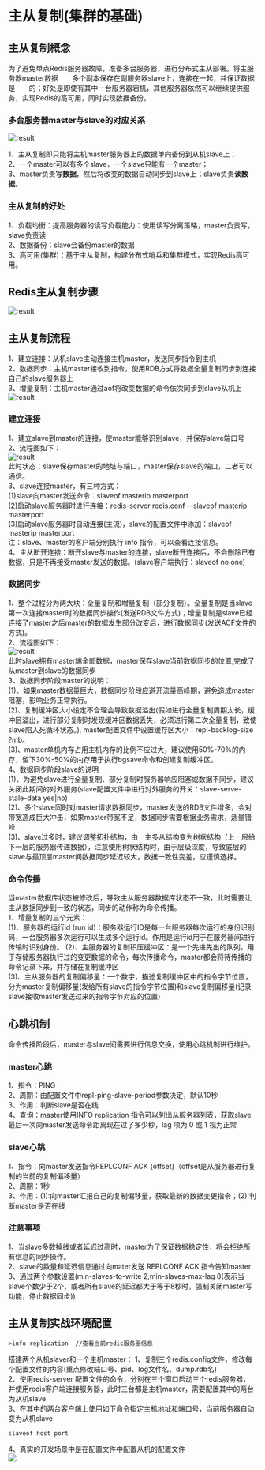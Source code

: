 # 主从复制(集群的基础)  
## 主从复制概念  
为了避免单点Redis服务器故障，准备多台服务器，进行分布式主从部署。将主服务器master数据<font color='white'>复制</font>多个副本保存在副服务器slave上，连接在一起，并保证数据是<font color='white'>同步</font>的；好处是即使有其中一台服务器宕机，其他服务器依然可以继续提供服务，实现Redis的高可用，同时实现数据备份。  
### 多台服务器master与slave的对应关系  
![result](https://static01.imgkr.com/temp/971d021c0372422085b2951070457d35.png)  

1、主从复制即只能将主机master服务器上的数据单向备份到从机slave上；  
2、一个master可以有多个slave，一个slave只能有一个master；  
3、master负责**写数据**，然后将改变的数据自动同步到slave上；slave负责**读数据**。  
### 主从复制的好处  
1、负载均衡：提高服务器的读写负载能力：使用读写分离策略，master负责写，slave负责读   
2、数据备份：slave会备份master的数据  
3、高可用(集群)：基于主从复制，构建分布式哨兵和集群模式，实现Redis高可用。  
## Redis主从复制步骤  
![result](https://static01.imgkr.com/temp/0dca3657cbcc4ba8a41d0e639784069b.png)   

## 主从复制流程   
1、建立连接：从机slave主动连接主机master，发送同步指令到主机   
2、数据同步：主机master接收到指令，使用RDB方式将数据全量复制同步到连接自己的slave服务器上   
3、增量复制：主机master通过aof将改变数据的命令依次同步到slave从机上   
![result](https://static01.imgkr.com/temp/7d1555593ab24a7880a5a988d19994ff.png)  

### 建立连接  
1、建立slave到master的连接，使master能够识别slave，并保存slave端口号   
2、流程图如下：  
![result](https://static01.imgkr.com/temp/e11d314bad2948f1873845176aef8a19.png)    
此时状态：slave保存master的地址与端口，master保存slave的端口，二者可以通信。  
3、slave连接master，有三种方式：  
(1)slave向master发送命令：slaveof masterip masterport   
(2)启动slave服务器时进行连接：redis-server redis.conf --slaveof masterip masterport  
(3)启动slave服务器时自动连接(主流)，slave的配置文件中添加：slaveof masterip masterport  
注：slave、master的客户端分别执行 info 指令，可以查看连接信息。  
4、主从断开连接：断开slave与master的连接，slave断开连接后，不会删除已有数据，只是不再接受master发送的数据。(slave客户端执行：slaveof no one)   
### 数据同步  
1、整个过程分为两大块：全量复制和增量复制（部分复制）。全量复制是当slave第一次连接master时的数据同步操作(发送RDB文件方式)；增量复制是slave已经连接了master之后master的数据发生部分改变后，进行数据同步(发送AOF文件的方式)。  
2、流程图如下：  
![result](https://static01.imgkr.com/temp/aeec13b1939949818fdba589f3a384a8.png)    
此时slave拥有master端全部数据，master保存slave当前数据同步的位置,完成了从master到slave的数据同步  
3、数据同步阶段master的说明：  
(1)、如果master数据量巨大，数据同步阶段应避开流量高峰期，避免造成master阻塞，影响业务正常执行。  
(2)、复制缓冲区大小设定不合理会导致数据溢出(假如进行全量复制周期太长，缓冲区溢出，进行部分复制时发现缓冲区数据丢失，必须进行第二次全量复制，致使slave陷入死循环状态。), master配置文件中设置缓存区大小：repl-backlog-size ?mb。  
(3)、master单机内存占用主机内存的比例不应过大，建议使用50%-70%的内存，留下30%-50%的内存用于执行bgsave命令和创建复制缓冲区。  
4、数据同步阶段slave的说明  
(1)、为避免slave进行全量复制、部分复制时服务器响应阻塞或数据不同步，建议关闭此期间的对外服务(slave配置文件中进行对外服务的开关：slave-serve-stale-data yes|no)  
(2)、多个slave同时对master请求数据同步，master发送的RDB文件增多，会对带宽造成巨大冲击，如果master带宽不足，数据同步需要根据业务需求，适量错峰  
(3)、slave过多时，建议调整拓扑结构，由一主多从结构变为树状结构（上一层给下一层的服务器传递数据），注意使用树状结构时，由于层级深度，导致底层的slave与最顶层master间数据同步延迟较大，数据一致性变差，应谨慎选择。  
### 命令传播  
当master数据库状态被修改后，导致主从服务器数据库状态不一致，此时需要让主从数据同步到一致的状态，同步的动作称为命令传播。  
1、增量复制的三个元素：  
(1)、服务器的运行id (run id)：服务器运行ID是每一台服务器每次运行的身份识别码，一台服务器多次运行可以生成多个运行id。作用是运行id用于在服务器间进行传输时识别身份。 
(2)、主服务器的复制积压缓冲区：是一个先进先出的队列，用于存储服务器执行过的变更数据的命令，每次传播命令，master都会将待传播的命令记录下来，并存储在复制缓冲区  
(3)、主从服务器的复制偏移量：一个数字，描述复制缓冲区中的指令字节位置，分为master复制偏移量(发给所有slave的指令字节位置)和slave复制偏移量(记录slave接收master发送过来的指令字节对应的位置)    
## 心跳机制   
命令传播阶段后，master与slave间需要进行信息交换，使用心跳机制进行维护。   
### master心跳  
1、指令：PING  
2、周期：由配置文件中repl-ping-slave-period参数决定，默认10秒   
3、作用：判断slave是否在线  
4、查询：master使用INFO replication 指令可以列出从服务器列表，获取slave最后一次向master发送命令距离现在过了多少秒，lag 项为 0 或 1 视为正常   
### slave心跳  
1、指令：向master发送指令REPLCONF ACK {offset}（offset是从服务器进行复制的当前的复制偏移量）  
2、周期：1秒  
3、作用：(1):向master汇报自己的复制偏移量，获取最新的数据变更指令；(2):判断master是否在线  
### 注意事项  
1、当slave多数掉线或者延迟过高时，master为了保证数据稳定性，将会拒绝所有信息的同步操作。  
2、slave的数量和延迟信息通过向mater发送 REPLCONF ACK 指令告知master    
3、通过两个参数设置(min-slaves-to-write 2;min-slaves-max-lag 8(表示当slave个数少于2个，或者所有slave的延迟都大于等于8秒时，强制关闭master写功能，停止数据同步))  
## 主从复制实战环境配置    
```
>info replication  //查看当前redis服务器信息
```
搭建两个从机slaver和一个主机master：
1、复制三个redis.config文件，修改每个配置文件的内容(重点修改端口号、pid、log文件名、dump.rdb名)  
2、使用redis-server 配置文件的命令，分别在三个窗口启动三个redis服务器，并使用redis客户端连接服务器，此时三台都是主机master，需要配置其中的两台为从机slave    
3、在其中的两台客户端上使用如下命令指定主机地址和端口号，当前服务器自动变为从机slave      
```
slaveof host port
```
4、真实的开发场景中是在配置文件中配置从机的配置文件  
![](https://mrggz.oss-cn-hangzhou.aliyuncs.com/img/202205311047625.png?x-oss-process=style/null)  

